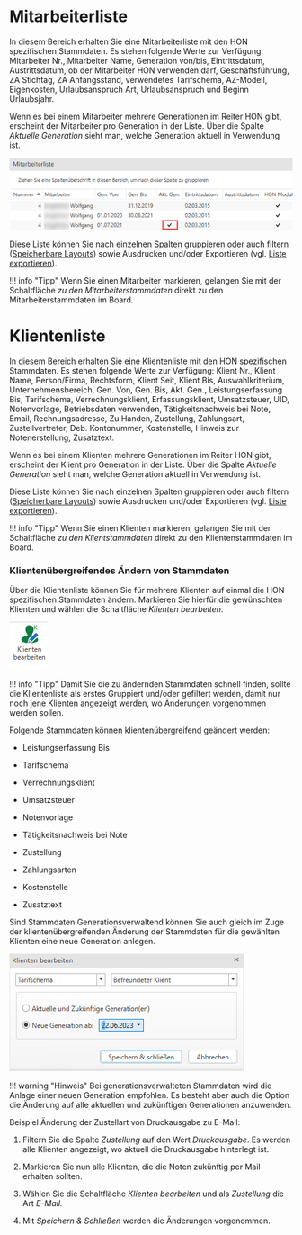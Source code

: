 # Mitarbeiterliste

In diesem Bereich erhalten Sie eine Mitarbeiterliste mit den HON
spezifischen Stammdaten. Es stehen folgende Werte zur Verfügung:
Mitarbeiter Nr., Mitarbeiter Name, Generation von/bis, Eintrittsdatum,
Austrittsdatum, ob der Mitarbeiter HON verwenden darf, Geschäftsführung,
ZA Stichtag, ZA Anfangsstand, verwendetes Tarifschema, AZ-Modell,
Eigenkosten, Urlaubsanspruch Art, Urlaubsanspruch und Beginn
Urlaubsjahr.

Wenn es bei einem Mitarbeiter mehrere Generationen im Reiter HON gibt,
erscheint der Mitarbeiter pro Generation in der Liste. Über die Spalte
*Aktuelle Generation* sieht man, welche Generation aktuell in Verwendung
ist.


![](<img/image388.png>)

Diese Liste können Sie nach einzelnen Spalten gruppieren oder auch
filtern ([Speicherbare Layouts](../Auswertungen/Speicherbare%20Layouts.md)) sowie 
Ausdrucken und/oder Exportieren (vgl. [Liste exportieren](../Allgemeine%20Bedienung/Sonstige%20Funktionen.md#liste-exportieren)).

!!! info "Tipp"
    Wenn Sie einen Mitarbeiter markieren, gelangen Sie mit der Schaltfläche
    *zu den Mitarbeiterstammdaten* direkt zu den Mitarbeiterstammdaten im
    Board.

# Klientenliste

In diesem Bereich erhalten Sie eine Klientenliste mit den HON
spezifischen Stammdaten. Es stehen folgende Werte zur Verfügung: Klient
Nr., Klient Name, Person/Firma, Rechtsform, Klient Seit, Klient Bis,
Auswahlkriterium, Unternehmensbereich, Gen. Von, Gen. Bis, Akt. Gen.,
Leistungserfassung Bis, Tarifschema, Verrechnungsklient,
Erfassungsklient, Umsatzsteuer, UID, Notenvorlage, Betriebsdaten
verwenden, Tätigkeitsnachweis bei Note, Email, Rechnungsadresse, Zu
Handen, Zustellung, Zahlungsart, Zustellvertreter, Deb. Kontonummer,
Kostenstelle, Hinweis zur Notenerstellung, Zusatztext.

Wenn es bei einem Klienten mehrere Generationen im Reiter HON gibt,
erscheint der Klient pro Generation in der Liste. Über die Spalte
*Aktuelle Generation* sieht man, welche Generation aktuell in Verwendung
ist.

Diese Liste können Sie nach einzelnen Spalten gruppieren oder auch
filtern ([Speicherbare Layouts](../Auswertungen/Speicherbare%20Layouts.md)) sowie 
Ausdrucken und/oder Exportieren (vgl. [Liste exportieren](../Allgemeine%20Bedienung/Sonstige%20Funktionen.md#liste-exportieren)).

!!! info "Tipp"
    Wenn Sie einen Klienten markieren, gelangen Sie mit der Schaltfläche *zu
    den Klientstammdaten* direkt zu den Klientenstammdaten im Board.

### Klientenübergreifendes Ändern von Stammdaten

Über die Klientenliste können Sie für mehrere Klienten auf einmal die
HON spezifischen Stammdaten ändern. Markieren Sie hierfür die
gewünschten Klienten und wählen die Schaltfläche *Klienten bearbeiten*.


![](<img/image389.png>)

!!! info "Tipp"
    Damit Sie die zu ändernden Stammdaten schnell finden, sollte die
    Klientenliste als erstes Gruppiert und/oder gefiltert werden, damit nur
    noch jene Klienten angezeigt werden, wo Änderungen vorgenommen werden
    sollen.

Folgende Stammdaten können klientenübergreifend geändert werden:

-   Leistungserfassung Bis

-   Tarifschema

-   Verrechnungsklient

-   Umsatzsteuer

-   Notenvorlage

-   Tätigkeitsnachweis bei Note

-   Zustellung

-   Zahlungsarten

-   Kostenstelle

-   Zusatztext

Sind Stammdaten Generationsverwaltend können Sie auch gleich im Zuge der
klientenübergreifenden Änderung der Stammdaten für die gewählten
Klienten eine neue Generation anlegen.


![](<img/image390.png>)

!!! warning "Hinweis"
    Bei generationsverwalteten Stammdaten wird die Anlage einer neuen
    Generation empfohlen. Es besteht aber auch die Option die Änderung auf
    alle aktuellen und zukünftigen Generationen anzuwenden.

Beispiel Änderung der Zustellart von Druckausgabe zu E-Mail:

1.  Filtern Sie die Spalte *Zustellung* auf den Wert *Druckausgabe*. Es
    werden alle Klienten angezeigt, wo aktuell die Druckausgabe
    hinterlegt ist.

2.  Markieren Sie nun alle Klienten, die die Noten zukünftig per Mail
    erhalten sollten.

3.  Wählen Sie die Schaltfläche *Klienten bearbeiten* und als
    *Zustellung* die Art *E-Mail.*

4.  Mit *Speichern & Schließen* werden die Änderungen vorgenommen.